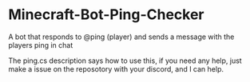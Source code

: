 # Minecraft-Bot-Ping-Checker
A bot that responds to @ping (player) and sends a message with the players ping in chat

The ping.cs description says how to use this, if you need any help, just make a issue on the reposotory with your discord, and I can help.
